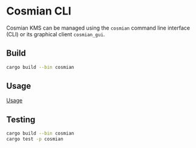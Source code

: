 # Cosmian CLI

Cosmian KMS can be managed using the `cosmian` command line interface (CLI) or its graphical
client `cosmian_gui`.

## Build

```sh
cargo build --bin cosmian
```

## Usage

[Usage](../../documentation/docs/index.md)

## Testing

```sh
cargo build --bin cosmian
cargo test -p cosmian
```
